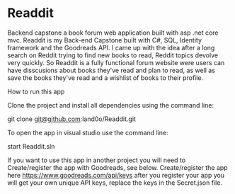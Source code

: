 # Readdit
Backend capstone a book forum  web application built with asp .net core mvc. 
Readdit is my Back-end Capstone built with C#, SQL, Identity framework and the Goodreads API. I came up with the idea after a long search on Reddit trying to find new books to read, Reddit topics devolve very quickly. So Readdit is a fully functional forum website were users can have disscusions about books they've read and plan to read, as well as save the books they've read and a wishlist of books to their profile.  

How to run this app

Clone the project and install all dependencies using the command line:

git clone git@github.com:land0o/Readdit.git

To open the app in visual studio use the command line:

start Readdit.sln

If you want to use this app in another project you will need to Create/register the app with Goodreads, see below.
Create/register the app here https://www.goodreads.com/api/keys after you register your app you will get your own unique API keys, replace the keys in the Secret.json file.
